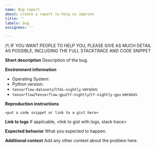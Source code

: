 ```yaml
---
name: Bug report
about: Create a report to help us improve
title: ''
labels: bug
assignees: ''

---
```


/!\ IF YOU WANT PEOPLE TO HELP YOU, PLEASE GIVE AS MUCH DETAIL AS POSSIBLE, INCLUDING THE FULL STACKTRACE AND CODE SNIPPET

**Short description**
Description of the bug.

**Environment information**
* Operating System: <os>
* Python version: <version>
* `tensorflow-datasets`/`tfds-nightly` version: <package and version>
* `tensorflow`/`tensorflow-gpu`/`tf-nightly`/`tf-nightly-gpu` version: <package and version>

**Reproduction instructions**

```
<put a code snippet or link to a gist here>
```

**Link to logs**
If applicable, <link to gist with logs, stack trace>

**Expected behavior**
What you expected to happen.

**Additional context**
Add any other context about the problem here.
